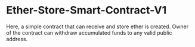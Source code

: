 # Ether-Store-Smart-Contract-V1
Here, a simple contract that can receive and store ether is created. Owner of the contract can withdraw accumulated funds to any valid public address.
